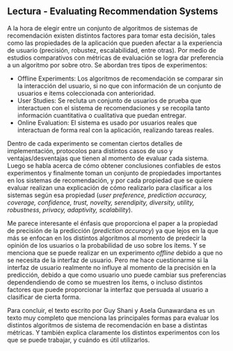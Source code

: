 ## Lectura - Evaluating Recommendation Systems

A la hora de elegir entre un conjunto de algoritmos de sistemas de recomendación  existen distintos factores para tomar esta decisión, tales como las propiedades de la aplicación que pueden afectar a la experiencia de usuario (precisión, robustez, escalabilidad, entre otras). Por medio de estudios comparativos con métricas de evaluación se logra dar preferencia a un algoritmo por sobre otro. Se abordan tres tipos de experimentos:
- Offline Experiments: Los algoritmos de recomendación se comparar sin la interacción del usuario, si no que con información de un conjunto de usuarios e items coleccionada con anterioridad.
- User Studies: Se recluta un conjunto de usuarios de prueba que interactuen con el sistema de recomendaciones y se recopila tanto información cuantitativa o cualitativa que puedan entregar.
- Online Evaluation: El sistema es usado por usuarios reales que interactuan de forma real con la aplicación, realizando tareas reales.

Dentro de cada experimento se comentan ciertos detalles de implementación, protocolos para distintos casos de uso y ventajas/desventajas que tienen al momento de evaluar cada sistema. Luego se habla acerca de cómo obtener conclusiones confiables de estos experimentos y finalmente toman un conjunto de propiedades importantes en los sistemas de recomendación, y por cada propiedad que se quiere evaluar realizan una explicación de cómo realizarlo para clasificar a los sistemas según esa propiedad (*user preference, prediction accuracy, coverage, confidence, trust, novelty, serendipity, diversity, utility, robustness, privacy, adaptivity, scalability*).

Me parece interesante el énfasis que proporciona el paper a la propiedad de precisión de la predicción (*prediction accuracy*) ya que lejos en la que más se enfocan en los distintos algoritmos al momento de predecir la opinión de los usuarios o la probabilidad de uso sobre los ítems. Y se menciona que se puede realizar en un experimento *offline* debido a que no se necesita de la interfaz de usuario. Pero me hace cuestionarme si la interfaz de usuario realmente no influye al momento de la precisión en la predicción, debido a que como usuario uno puede cambiar sus preferencias dependendiendo de como se muestren los ítems, o incluso distintos factores que puede proporcionar la interfaz que persuada al usuario a clasificar de cierta forma.

Para concluir, el texto escrito por Guy Shani y Asela Gunawardana es un texto muy completo que menciona las principales formas para evaluar los distintos algoritmos de sistema de recomendación en base a distintas métricas. Y también explica claramente los distintos experimentos con los que se puede trabajar, y cuándo es útil utilizarlos.
